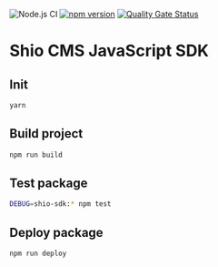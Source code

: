 ![Node.js CI](https://github.com/ShioCMS/shio-js-sdk/workflows/Node.js%20CI/badge.svg) [![npm version](https://badge.fury.io/js/%40viglet%2Fshio.svg)](https://badge.fury.io/js/%40viglet%2Fshio) [![Quality Gate Status](https://sonarcloud.io/api/project_badges/measure?project=ShioCMS_shio-js-sdk&metric=alert_status)](https://sonarcloud.io/dashboard?id=ShioCMS_shio-js-sdk)

# Shio CMS JavaScript SDK


## Init
```sh
yarn
```

## Build project

```sh
npm run build
```

## Test package

```sh
DEBUG=shio-sdk:* npm test
```

## Deploy package

```sh
npm run deploy
```
